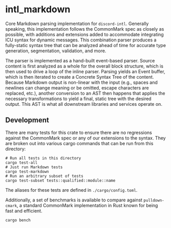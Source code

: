 # intl_markdown

Core Markdown parsing implementation for `discord-intl`. Generally speaking, this implementation follows the CommonMark spec as closely as possible, with additions and extensions added to accommodate integrating ICU syntax for dynamic messages. This combination parser produces a fully-static syntax tree that can be analyzed ahead of time for accurate type generation, segmentation, validation, and more.

The parser is implemented as a hand-built event-based parser. Source content is first analyzed as a whole for the overall block structure, which is then used to drive a loop of the inline parser. Parsing yields an Event buffer, which is then iterated to create a Concrete Syntax Tree of the content. Because Markdown output is non-linear with the input (e.g., spaces and newlines can change meaning or be omitted, escape characters are replaced, etc.), another conversion to an AST then happens that applies the necessary transformations to yield a final, static tree with the desired output. This AST is what all downstream libraries and services operate on.

## Development

There are many tests for this crate to ensure there are no regressions against the CommonMark spec or any of our extensions to the syntax. They are broken out into various cargo commands that can be run from this directory:

```shell
# Run all tests in this directory
cargo test-all
# Just run Markdown tests
cargo test-markdown
# Run an arbitrary subset of tests
cargo test-subset tests::qualified::module::name
```

The aliases for these tests are defined in `./cargo/config.toml`.

Additionally, a set of benchmarks is available to compare against `pulldown-cmark`, a standard CommonMark implementation in Rust known for being fast and efficient.

```shell
cargo bench
```

